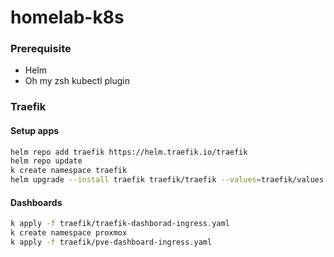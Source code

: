 # homelab-k8s

### Prerequisite
- Helm
- Oh my zsh kubectl plugin

### Traefik
#### Setup apps
```bash
helm repo add traefik https://helm.traefik.io/traefik
helm repo update
k create namespace traefik
helm upgrade --install traefik traefik/traefik --values=traefik/values.yaml --namespace=traefik --create-namespace
```
#### Dashboards
```bash
k apply -f traefik/traefik-dashborad-ingress.yaml
k create namespace proxmox
k apply -f traefik/pve-dashboard-ingress.yaml
```
